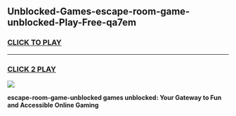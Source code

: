 
## Unblocked-Games-escape-room-game-unblocked-Play-Free-qa7em
<h3>
<a href="https://premium76.site?title=escape-room-game-unblocked&ref=10A">CLICK TO PLAY</a></h3>
<hr>

<h3>
<a href="https://premium76.site?title=escape-room-game-unblocked&ref=10A">CLICK 2 PLAY</a>
  
</h3>

<a href="https://premium76.site?title=escape-room-game-unblocked&ref=10A"><img src="https://clearcache.store/games.png"></a>


**escape-room-game-unblocked games unblocked: Your Gateway to Fun and Accessible Online Gaming**
